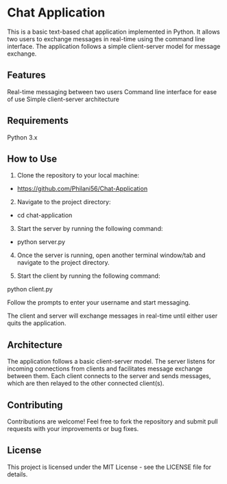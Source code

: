 # Chat Application
 
This is a basic text-based chat application implemented in Python. It allows two users to exchange messages in real-time using the command line interface. The application follows a simple client-server model for message exchange.

## Features

Real-time messaging between two users
Command line interface for ease of use
Simple client-server architecture

## Requirements

Python 3.x

## How to Use

1. Clone the repository to your local machine:
   
- https://github.com/Philani56/Chat-Application

2. Navigate to the project directory:

- cd chat-application

3. Start the server by running the following command:

- python server.py

4. Once the server is running, open another terminal window/tab and navigate to the project directory.

5. Start the client by running the following command:

python client.py

Follow the prompts to enter your username and start messaging.

The client and server will exchange messages in real-time until either user quits the application.

## Architecture
The application follows a basic client-server model. The server listens for incoming connections from clients and facilitates message exchange between them. Each client connects to the server and sends messages, which are then relayed to the other connected client(s).

## Contributing
Contributions are welcome! Feel free to fork the repository and submit pull requests with your improvements or bug fixes.

## License
This project is licensed under the MIT License - see the LICENSE file for details.



